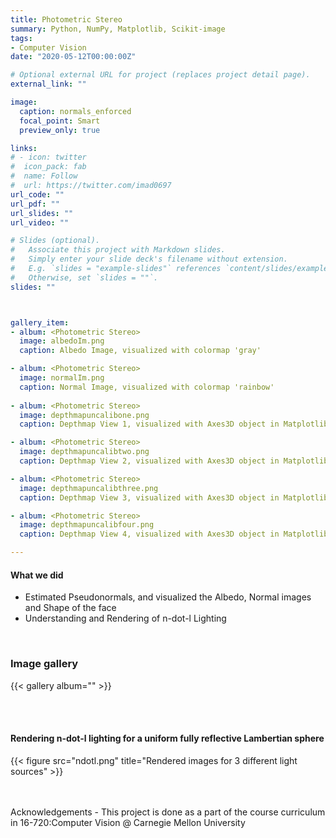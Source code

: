 ```yaml
---
title: Photometric Stereo
summary: Python, NumPy, Matplotlib, Scikit-image
tags:
- Computer Vision
date: "2020-05-12T00:00:00Z"

# Optional external URL for project (replaces project detail page).
external_link: ""

image:
  caption: normals_enforced
  focal_point: Smart
  preview_only: true

links:
# - icon: twitter
#  icon_pack: fab
#  name: Follow
#  url: https://twitter.com/imad0697
url_code: ""
url_pdf: ""
url_slides: ""
url_video: ""

# Slides (optional).
#   Associate this project with Markdown slides.
#   Simply enter your slide deck's filename without extension.
#   E.g. `slides = "example-slides"` references `content/slides/example-slides.md`.
#   Otherwise, set `slides = ""`.
slides: ""



gallery_item:
- album: <Photometric Stereo>
  image: albedoIm.png
  caption: Albedo Image, visualized with colormap 'gray'

- album: <Photometric Stereo>
  image: normalIm.png
  caption: Normal Image, visualized with colormap 'rainbow'
  
- album: <Photometric Stereo>
  image: depthmapuncalibone.png
  caption: Depthmap View 1, visualized with Axes3D object in Matplotlib

- album: <Photometric Stereo>
  image: depthmapuncalibtwo.png
  caption: Depthmap View 2, visualized with Axes3D object in Matplotlib 

- album: <Photometric Stereo>
  image: depthmapuncalibthree.png
  caption: Depthmap View 3, visualized with Axes3D object in Matplotlib

- album: <Photometric Stereo>
  image: depthmapuncalibfour.png
  caption: Depthmap View 4, visualized with Axes3D object in Matplotlib

---
```

#### What we did
- Estimated Pseudonormals, and visualized the Albedo, Normal images and Shape of the face  
- Understanding and Rendering of n-dot-l Lighting

<br>

### Image gallery
{{< gallery album="<Photometric Stereo>" >}}

<br>
<br>

#### Rendering n-dot-l lighting for a uniform fully reflective Lambertian sphere
{{< figure src="ndotl.png" title="Rendered images for 3 different light sources" >}}  


<br>
<br>
Acknowledgements - This project is done as a part of the course curriculum in 16-720:Computer Vision @ Carnegie Mellon University

